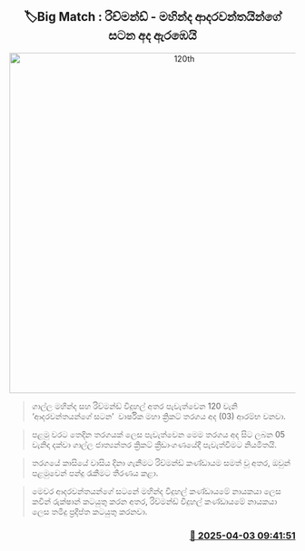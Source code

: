 <p align='center'><b><h2 align='center' title='120th 'Battle of Lovers' Between Richmond and Mahinda Begins Today'>🏷Big Match : රිච්මන්ඩ් - මහින්ද ආදරවන්තයින්ගේ සටන අද ඇරඹෙයි</h2></b></p>
<p align='center'><img src='https://helakuru.sgp1.cdn.digitaloceanspaces.com/esana/images/lib/the-lovers-quarel.jpg' width='600' alt='120th 'Battle of Lovers' Between Richmond and Mahinda Begins Today'></p>

> ගාල්ල මහින්ද සහ රිච්මන්ඩ් විදුහල් අතර පැවැත්වෙන 120 වැනි ‘ආදරවන්තයන්ගේ සටන’  වාර්ෂික මහා ක්‍රිකට් තරගය අද (03) ආරම්භ වනවා.

> පළමු වරට තෙදින තරගයක් ලෙස පැවැත්වෙන මෙම තරගය අද සිට ලබන 05 වැනිදා දක්වා ගාල්ල ජාත්‍යන්තර ක්‍රිකට් ක්‍රීඩාංගණයේදී පැවැත්වීමට නියමිතයි.

> තරගයේ කාසියේ වාසිය දිනා ගැනීමට රිච්මන්ඩ් කණ්ඩායම සමත් වූ අතර, ඔවුන් පළමුවෙන් පන්දු රැකීමට තීරණය කළා.

> මෙවර ආදරවන්තයන්ගේ සටනේ මහින්ද විදුහල් කණ්ඩායමේ නායකයා ලෙස කවීන් රුක්ෂාන් කටයුතු කරන අතර, රිච්මන්ඩ් විදුහල් කණ්ඩායමේ නායකයා ලෙස තමිදු ප්‍රදීප්ත කටයුතු කරනවා.



<h3 align='right'><a href='https://www.helakuru.lk/esana/p/108891/'>📅 2025-04-03 09:41:51</a></h3>
